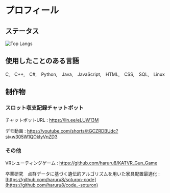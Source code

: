 # プロフィール

## ステータス

![Top Langs](https://github-readme-stats.vercel.app/api/top-langs/?username=haruru8&layout=compact&hide=Mathematica,HLSL,Shell,Batchfile,ShaderLab)



## 使用したことのある言語
C,　C++,　C#,　Python,　Java,　JavaScript,　HTML,　CSS,　SQL,　Linux

## 制作物

### スロット収支記録チャットボット　
チャットボットURL : https://lin.ee/eLUW13M 

デモ動画 : https://youtube.com/shorts/itGCZRDBUdc?si=w305W1QOkIyVnZD3

### その他　
VRシューティングゲーム : https://github.com/haruru8/KATVR_Gun_Game

卒業研究　点群データに基づく遺伝的アルゴリズムを用いた家具配置最適化 : [https://github.com/haruru8/soturon-code](https://github.com/haruru8/code_-soturon)
